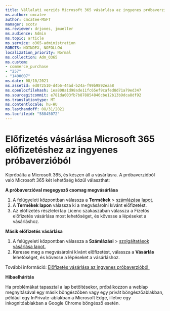```yaml
---
title: Vállalati verziós Microsoft 365 vásárlása az ingyenes próbaverzióból
ms.author: cmcatee
author: cmcatee-MSFT
manager: scotv
ms.reviewer: drjones, jmueller
ms.audience: Admin
ms.topic: article
ms.service: o365-administration
ROBOTS: NOINDEX, NOFOLLOW
localization_priority: Normal
ms.collection: Adm_O365
ms.custom:
- commerce_purchase
- "257"
- "1400007"
ms.date: 08/10/2021
ms.assetid: ed072510-d4b6-44ad-b24a-f99b9892eaa8
ms.openlocfilehash: 1ea808a1d98ade11fc65ef9cafed8d71a79ed347
ms.sourcegitcommit: e781da003fb7b878854846cbe12b13b9dca8df92
ms.translationtype: MT
ms.contentlocale: hu-HU
ms.lasthandoff: 08/31/2021
ms.locfileid: "58845072"
---
```

# <a name="buy-a-subscription-to-microsoft-365-from-your-free-trial"></a>Előfizetés vásárlása Microsoft 365 előfizetéshez az ingyenes próbaverzióból

Kipróbálta a Microsoft 365, és készen áll a vásárlásra. A próbaverzióból való Microsoft 365 két lehetőség közül választhat:
  
 **A próbaverzióval megegyező csomag megvásárlása**
  
1. A felügyeleti központban válassza a **Termékek** \> [számlázása lapot.](https://go.microsoft.com/fwlink/p/?linkid=842054)
2. A **Termékek lapon** válassza ki a megvásárolni kívánt előfizetést.
3. Az előfizetés részletei lap  Licenc szakaszában válassza a Fizetős előfizetés vásárlása most lehetőséget, és kövesse a lépéseket a vásárláshoz.
 
**Másik előfizetés vásárlása**
  
1. A felügyeleti központban válassza a **Számlázási** \> [szolgáltatások vásárlása lapot.](https://go.microsoft.com/fwlink/p/?linkid=868433)
2. Keresse meg a megvásárolni kívánt előfizetést, válassza a **Vásárlás** lehetőséget, és kövesse a lépéseket a vásárláshoz.

További információ: [Előfizetés vásárlása az ingyenes próbaverzióból.](https://docs.microsoft.com/microsoft-365/commerce/try-or-buy-microsoft-365#buy-a-subscription-from-your-free-trial)

**Hibaelhárítás**

Ha problémákat tapasztal a lap betöltésekor, próbálkozzon a weblap megnyitásával egy másik böngészőben vagy egy privát böngészőablakban, például egy InPrivate-ablakban a Microsoft Edge, illetve egy inkognitóablakban a Google Chrome böngésző esetén.